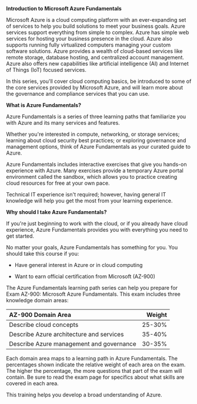 **Introduction to Microsoft Azure Fundamentals**

Microsoft Azure is a cloud computing platform with an ever-expanding set
of services to help you build solutions to meet your business goals.
Azure services support everything from simple to complex. Azure has
simple web services for hosting your business presence in the cloud.
Azure also supports running fully virtualized computers managing your
custom software solutions. Azure provides a wealth of cloud-based
services like remote storage, database hosting, and centralized account
management. Azure also offers new capabilities like artificial
intelligence (AI) and Internet of Things (IoT) focused services.

In this series, you'll cover cloud computing basics, be introduced to
some of the core services provided by Microsoft Azure, and will learn
more about the governance and compliance services that you can use.

**What is Azure Fundamentals?**

Azure Fundamentals is a series of three learning paths that familiarize
you with Azure and its many services and features.

Whether you\'re interested in compute, networking, or storage services;
learning about cloud security best practices; or exploring governance
and management options, think of Azure Fundamentals as your curated
guide to Azure.

Azure Fundamentals includes interactive exercises that give you hands-on
experience with Azure. Many exercises provide a temporary Azure portal
environment called the sandbox, which allows you to practice creating
cloud resources for free at your own pace.

Technical IT experience isn\'t required; however, having general IT
knowledge will help you get the most from your learning experience.

**Why should I take Azure Fundamentals?**

If you\'re just beginning to work with the cloud, or if you already have
cloud experience, Azure Fundamentals provides you with everything you
need to get started.

No matter your goals, Azure Fundamentals has something for you. You
should take this course if you:

- Have general interest in Azure or in cloud computing

- Want to earn official certification from Microsoft (AZ-900)

The Azure Fundamentals learning path series can help you prepare for
Exam AZ-900: Microsoft Azure Fundamentals. This exam includes three
knowledge domain areas:

| AZ-900 Domain Area | Weight |
| :---------------- | ----: |
| Describe cloud concepts | 25-30%
| Describe Azure architecture and services | 35-40% |
| Describe Azure management and governance | 30-35% |

Each domain area maps to a learning path in Azure Fundamentals. The
percentages shown indicate the relative weight of each area on the exam.
The higher the percentage, the more questions that part of the exam will
contain. Be sure to read the exam page for specifics about what skills
are covered in each area.

This training helps you develop a broad understanding of Azure.
